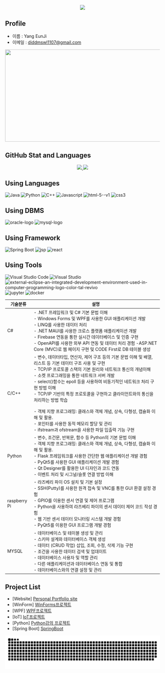 <p align='center'>
  <a href="https://github.com/e-ji1107/e-ji1107">
    <img src="https://capsule-render.vercel.app/api?type=blur&height=200&color=gradient&text=Eunji's%20Repository&section=header&fontColor=005174&fontSize=60&fontAlign=50&fontAlignY=50&animation=twinkling&desc="/>
  </a>
</p>

## Profile
- 이름 : Yang EunJi
- 이메일 : diddmswl1107@gmail.com

<a href="https://www.gitanimals.org/en_US?utm_medium=image&utm_source=e-ji1107&utm_content=farm">
<img
  src="https://render.gitanimals.org/farms/e-ji1107"
  width="1000"
  height="300"
/>
</a>
  
 
## GitHub Stat and Languages
<!-- username은 본인걸로 -->
<p align='center'>
  <a href="https://github.com/e-ji1107">
    <img src="https://github-readme-stats.vercel.app/api?username=hugoMGSung&theme=tokyonight&show_icons=true"/>
    <img src="https://github-readme-stats.vercel.app/api/top-langs/?username=hugoMGSung&theme=tokyonight&layout=compact"/>
  </a>
</p>

## Using Languages
<p align='left'>
    <img height="40" src="https://img.icons8.com/?size=100&id=Pd2x9GWu9ovX&format=png&color=000000" title="Java">
    <img height="40" src="https://img.icons8.com/?size=100&id=l75OEUJkPAk4&format=png&color=000000" title="Python">
    <img height="40" src="https://img.icons8.com/?size=100&id=55199&format=png&color=000000" title="C++">
    <img height="40" src="https://img.icons8.com/?size=100&id=108784&format=png&color=000000" title="Javascript">
    <img width="40" height="40" src="https://img.icons8.com/color/40/html-5--v1.png" alt="html-5--v1"/>
    <img width="40" height="40" src="https://img.icons8.com/color/40/css3.png" alt="css3"/>

</p>

## Using DBMS
<p align='left'>
  <img width="40" height="40" src="https://img.icons8.com/nolan/64/oracle-logo.png" alt="oracle-logo" title="Oracle">
  <img width="40" height="40" src="https://img.icons8.com/color/40/mysql-logo.png" alt="mysql-logo"/>
</p>

## Using Framework
<p align='left'>
  <img height="40" src="https://img.icons8.com/?size=100&id=90519&format=png&color=000000" title="Spring Boot">  
  <img width="40" height="40" src="https://img.icons8.com/glyph-neue/40/jsp.png" alt="jsp"/>
  <img width="40" height="40" src="https://img.icons8.com/ios-glyphs/100/react.png" alt="react"/>
  
</p>

## Using Tools 
<p align='left'>
  <img height="40" src="https://img.icons8.com/?size=100&id=9OGIyU8hrxW5&format=png&color=000000" title="Visual Studio Code">
  <img height="40" src="https://img.icons8.com/?size=100&id=ezj3zaVtImPg&format=png&color=000000" title="Visual Studio">
  <img width="40" height="40" src="https://img.icons8.com/external-tal-revivo-color-tal-revivo/24/external-eclipse-an-integrated-development-environment-used-in-computer-programming-logo-color-tal-revivo.png" alt="external-eclipse-an-integrated-development-environment-used-in-computer-programming-logo-color-tal-revivo"/>
  <img width="40" height="40" src="https://img.icons8.com/fluency/40/jupyter.png" alt="jupyter"/>
  <img width="40" height="40" src="https://img.icons8.com/fluency/48/docker.png" alt="docker" title="Docker">
</p>

<div align="center"> 
  
  |기술분류|설명|
  |--|--|
  |C#|- .NET 프레임워크 및 C# 기본 문법 이해<br> - Windows Forms 및 WPF를 사용한 GUI 애플리케이션 개발<br> - LINQ를 사용한 데이터 처리<br> - .NET MAUI를 사용한 크로스 플랫폼 애플리케이션 개발<br> - Firebase 연동을 통한 실시간 데이터베이스 및 인증 구현<br> - OpenAPI를 사용한 외부 API 연동 및 데이터 처리 경험 -ASP.NET Core (MVC)로 웹 페이지 구현 및 CODE First로 DB 테이블 생성|
  |C/C++|- 변수, 데이터타입, 연산자, 제어 구조 등의 기본 문법 이해 및 배열, 리스트 등 기본 데이터 구조 사용 및 구현 <br>- TCP/IP 프로토콜 스택의 기본 원리와 네트워크 통신의 개념이해<br> - 소켓 프로그래밍을 통한 네트워크 서버 개발 <br>- select()함수는 epoll 등을 사용하여 비동기적인 네트워크 처리 구현 방법 이해<br> - TCP/IP 기반의 특정 프로토콜을 구현하고 클라이언트와의 통신을 처리하는 방법 학습 <br> <br> - 객체 지향 프로그래밍: 클래스와 객체 개념, 상속, 다형성, 캡슐화 이해 및 활용.  <br> - 포인터를 사용한 동적 메모리 할당 및 관리<br> - ifstream과 ofstream을 사용한 파일 입출력 기능 구현 |
  |Python|- 변수, 조건문, 반복문, 함수 등 Python의 기본 문법 이해 <br>- 객체 지향 프로그래밍: 클래스와 객체 개념, 상속, 다형성, 캡슐화 이해 및 활용. <br>- Flask 프레임워크를 사용한 간단한 웹 애플리케이션 개발 경험 <br>- PyQt5를 사용한 GUI 애플리케이션 개발 경험<br>- Qt Designer를 활용한 UI 디자인과 코드 연동 <br>- 이벤트 처리 및 시그널/슬롯 연결 방법 이해 |
  |raspberry Pi|- 라즈베리 파이 OS 설치 및 기본 설정 <br>- SSH(Putty)를 사용한 원격 접속 및 VNC를 통한 GUI 환결 설정 경험 <br>- GPIO를 이용한 센서 연결 및 제어 프로그램 <br>- Python을 사용하여 라즈베리 파이의 센서 데이터 제어 코드 작성 경험<br> - 웹 기반 센서 데이터 모니터링 시스템 개발 경험 <br>- PyQt5를 이용한  GUI 프로그램 개발 경험|
  |MYSQL|- 데이터베이스 및 테이블 생성 및 관리<br> - 스키마 설계와 데이터베이스 객체 생성 <br>- 데이터 (CRUD 작업) 삽입, 조회, 수정, 삭제 기능 구현<br> - 조건을 사용한 데이터 검색 및 업데이트<br> - 데이터베이스 사용자 및 역할 관리<br> - 다른 애플리케이션과 데이터베이스 연동 및 통합<br> - 데이터베이스와의 연결 설정 및 관리|
</div>

## Project List
- [Website] [Personal Portfolio site](https://hugoMGSung.github.io)
- [WinForm] [WinForms프로젝트](https://github.com/hugoMGSung/works-need-it-csharp/tree/main/miniprojects/ITS_CCTV_App)
- [WPF] [WPF프로젝트](https://github.com/hugoMGSung/works-need-it-cshap/tree/main/studyWpf/portfolio)
- [IoT] [IoT프로젝트](https://github.com/hugoMGSung/works-need-it-IoT/tree/main/energy_management_system)
- [Python] [Python강의 프로젝트](https://github.com/hugoMGSung/iot-python-2025)
- [Spring Boot] [SpringBoot](https://github.com/hugoMGSung/basic-python-2024)

<img src="https://raw.githubusercontent.com/Platane/snk/output/github-contribution-grid-snake.svg" />
